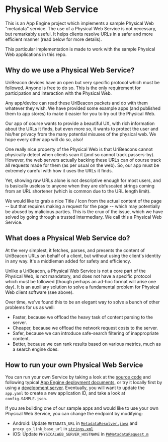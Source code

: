 # Physical Web Service

This is an App Engine project which implements a sample Physical Web "metadata" service.  The use of a Physical Web Service is not necessary, but remarkably useful.  It helps clients resolve URLs in a safer and more efficient manner (read below for more details).

This particular implementation is made to work with the sample Physical Web applications in this repo.

## Why do we use a Physical Web Service?

UriBeacon devices have an open but very specific protocol which must be followed.  Anyone is free to do so.  This is the only requirement for participation and interaction with the Physical Web.

Any app/device can read these UriBeacon packets and do with them whatever they wish.  We have provided some example apps (and published them to app stores) to make it easier for you to try out the Physical Web.

Our app of course wants to provide a beautiful UX, with rich information about the URLs it finds, but even more so, it wants to protect the user and his/her privacy from the many potential misuses of the physical web.  We hope every other app will do so, also!

One really nice property of the Physical Web is that UriBeacons cannot physically detect when clients scan it (and so cannot track passers-by).  However, the web servers actually backing these URLs can of course track all requests made for them (as per usual on the web).  So, our app must be extremely careful with how it uses the URLs it finds.

Yet, showing raw URLs alone is not descriptive enough for most users, and is basically useless to anyone when they are obfuscated strings coming from an URL shortener (which is common due to the URL length limit).

We would like to grab a nice Title / Icon from the actual content of the page -- but that requires making a request for the page -- which may potentially be abused by malicious parties.  This is the crux of the issue, which we have solved by going through a trusted intermediary.  We call this a Physical Web Service.

## What does a Physical Web Service do?

At the very simplest, it fetches, parses, and presents the content of UriBeacon URLs on behalf of a client, but without using the client's identity in any way.  It's a middleman added for safety and efficiency.

Unlike a UriBeacon, a Physical Web Service is not a core part of the Physical Web, is not mandatory, and does not have a specific protocol which must be followed (though perhaps an ad-hoc format will arise one day).  It is an auxiliary solution to solve a fundamental problem for Physical Web client software (see above).

Over time, we've found this to be an elegant way to solve a bunch of other problems for us as well:
* Faster, because we offload the heavy task of content parsing to the server.
* Cheaper, because we offload the network request costs to the server.
* Safer, because we can introduce safe-search filtering of inappropriate content.
* Better, because we can rank results based on various metrics, much as a search engine does.

## How to run your own Physical Web Service

You can run your own Service by taking a look at the [source code](https://github.com/google/physical-web/tree/master/web-service) and following typical [App Engine deployment documents](https://cloud.google.com/appengine/docs/python/gettingstartedpython27/uploading), or try it locally first by using a [development server](https://cloud.google.com/appengine/docs/python/tools/devserver).  Eventually, you will want to update the `app.yaml` to create a new application ID, and take a look at `config.SAMPLE.json`.

If you are building one of our sample apps and would like to use your own Physical Web Service, you can change the endpoint by modifying:

* Android: Update `METADATA_URL` in [`MetadataResolver.java`](https://github.com/google/physical-web/blob/7c7b5c00f2e6eb08c9730be36a98954334a2e8c6/android/PhysicalWeb/app/src/main/java/org/physical_web/physicalweb/MetadataResolver.java#L48) and `proxy_go_link_base_url` in [`strings.xml`](https://github.com/google/physical-web/blob/7c7b5c00f2e6eb08c9730be36a98954334a2e8c6/android/PhysicalWeb/app/src/main/res/values/strings.xml#L42)
* iOS: Update `PHYSICALWEB_SERVER_HOSTNAME` in [`PWMetadataRequest.m`](https://github.com/google/physical-web/blob/7c7b5c00f2e6eb08c9730be36a98954334a2e8c6/ios/PhyWeb/Backend/PWMetadataRequest.m#L22)
